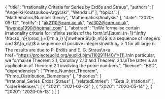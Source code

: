 {
    "title": "Irrationality Criteria for Series by Erdős and Straus",
    "authors": [
        "Angeliki Koutsoukou-Argyraki",
        "Wenda Li"
    ],
    "topics": [
        "Mathematics/Number theory",
        "Mathematics/Analysis"
    ],
    "date": "2020-05-12",
    "notify": [
        "ak2110@cam.ac.uk",
        "wl302@cam.ac.uk",
        "liwenda1990@hotmail.com"
    ],
    "abstract": "\nWe formalise certain irrationality criteria for infinite series of the form:\n\\[\\sum_{n=1}^\\infty \\frac{b_n}{\\prod_{i=1}^n a_i} \\]\nwhere $\\{b_n\\}$ is a sequence of integers and $\\{a_n\\}$ a sequence of positive integers\nwith $a_n >1$ for all large n. The results are due to P. Erdős and E. G. Straus\n<a href=\"https://projecteuclid.org/euclid.pjm/1102911140\">[1]</a>.\nIn particular, we formalise Theorem 2.1, Corollary 2.10 and Theorem 3.1.\nThe latter is an application of Theorem 2.1 involving the prime numbers.",
    "licence": "BSD",
    "dependencies": [
        "Prime_Number_Theorem",
        "Prime_Distribution_Elementary"
    ],
    "theories": [
        "Irrational_Series_Erdos_Straus"
    ],
    "relatedEntries": [
        "Zeta_3_Irrational"
    ],
    "olderReleases": [
        {
            "2021": "2021-02-23"
        },
        {
            "2020": "2020-05-14"
        },
        {
            "2020": "2020-05-13"
        }
    ]
}